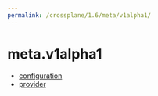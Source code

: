 ```yaml
---
permalink: /crossplane/1.6/meta/v1alpha1/
---
```


# meta.v1alpha1



* [configuration](configuration.md)
* [provider](provider.md)